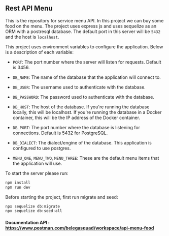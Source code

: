 ## Rest API Menu

This is the repository for service menu API. In this project we can buy some food on the menu. The project uses express js and uses sequelize as an ORM with a postresql database. The default port in this server will be `5432` and the host is `localhost`. 

This project uses environment variables to configure the application. Below is a description of each variable:
* `PORT`: The port number where the server will listen for requests. Default is 3456.

* `DB_NAME`: The name of the database that the application will connect to.

* `DB_USER`: The username used to authenticate with the database.

* `DB_PASSWORD`: The password used to authenticate with the database.

* `DB_HOST`: The host of the database. If you're running the database locally, this will be localhost. If you're running the database in a Docker container, this will be the IP address of the Docker container.

* `DB_PORT`: The port number where the database is listening for connections. Default is 5432 for PostgreSQL.

* `DB_DIALECT`: The dialect/engine of the database. This application is configured to use postgres.

* `MENU_ONE`, `MENU_TWO`, `MENU_THREE`: These are the default menu items that the application will use.


To start the server please run:
```bash
npm install
npm run dev
```

Before starting the project, first run migrate and seed:
```bash
npx sequelize db:migrate
npx sequelize db:seed:all
```
#### Documentation API : https://www.postman.com/belegasquad/workspace/api-menu-food